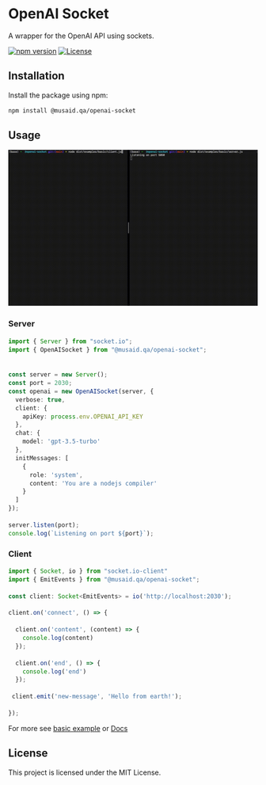 # OpenAI Socket

A wrapper for the OpenAI API using sockets.

[![npm version](https://img.shields.io/npm/v/@musaid.qa/openai-socket.svg)](https://www.npmjs.com/package/@musaid.qa/openai-socket)
[![License](https://img.shields.io/badge/license-MIT-blue.svg)](https://opensource.org/licenses/MIT)

## Installation

Install the package using npm:

```bash
npm install @musaid.qa/openai-socket
```

## Usage

![Example](https://github.com/mymusaid/openai-socket/blob/main/.github/example.gif)

### Server

```typescript
import { Server } from "socket.io";
import { OpenAISocket } from "@musaid.qa/openai-socket";


const server = new Server();
const port = 2030;
const openai = new OpenAISocket(server, {
  verbose: true,
  client: {
    apiKey: process.env.OPENAI_API_KEY
  },
  chat: {
    model: 'gpt-3.5-turbo'
  },
  initMessages: [
    {
      role: 'system',
      content: 'You are a nodejs compiler'
    }
  ]
});

server.listen(port);
console.log(`Listening on port ${port}`);

```

### Client

```typescript
import { Socket, io } from "socket.io-client"
import { EmitEvents } from "@musaid.qa/openai-socket";

const client: Socket<EmitEvents> = io('http://localhost:2030');

client.on('connect', () => {

  client.on('content', (content) => {
    console.log(content)
  });

  client.on('end', () => {
    console.log('end')
  });

 client.emit('new-message', 'Hello from earth!');

});

```

For more see [basic example](/src/examples/basic/) or [Docs](https://openai-socket.docs.mymusaid.com)

## License

This project is licensed under the MIT License.

